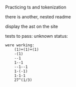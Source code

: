 Practicing ts and tokenization 

there is another, nested readme


display the ast on the site

tests to pass:
    unknown status:
    

    were working:
        (1)+(1)+(1)
        -(1)
        --1
        1--1
        --1--1
        1-(-1)
        1-1-1
        27^(1/3)